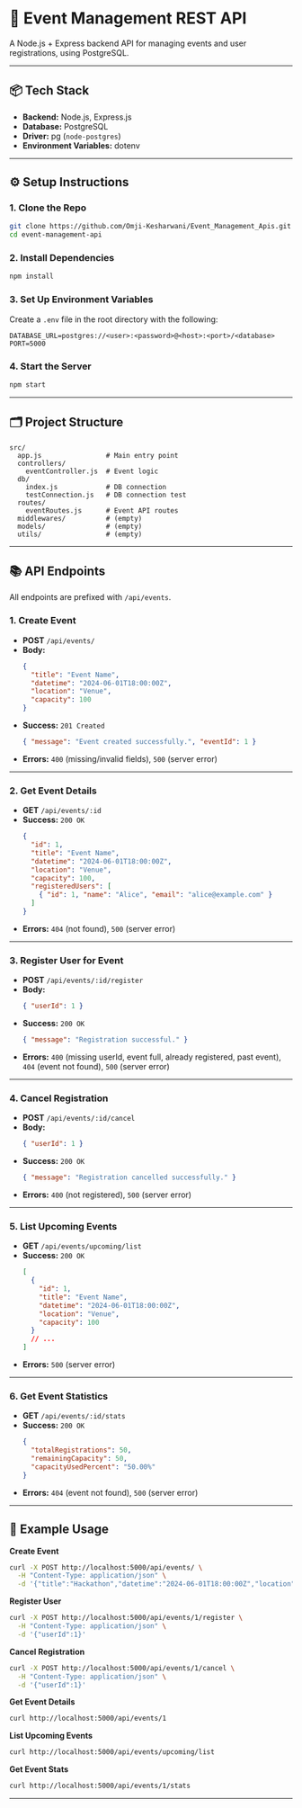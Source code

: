 # 🎉 Event Management REST API

A Node.js + Express backend API for managing events and user registrations, using PostgreSQL.

---

## 📦 Tech Stack

- **Backend:** Node.js, Express.js
- **Database:** PostgreSQL
- **Driver:** pg (`node-postgres`)
- **Environment Variables:** dotenv

---

## ⚙️ Setup Instructions

### 1. Clone the Repo

```bash
git clone https://github.com/Omji-Kesharwani/Event_Management_Apis.git
cd event-management-api
```

### 2. Install Dependencies

```bash
npm install
```

### 3. Set Up Environment Variables

Create a `.env` file in the root directory with the following:

```
DATABASE_URL=postgres://<user>:<password>@<host>:<port>/<database>
PORT=5000
```

### 4. Start the Server

```bash
npm start
```

---

## 🗂️ Project Structure

```
src/
  app.js                # Main entry point
  controllers/
    eventController.js  # Event logic
  db/
    index.js            # DB connection
    testConnection.js   # DB connection test
  routes/
    eventRoutes.js      # Event API routes
  middlewares/          # (empty)
  models/               # (empty)
  utils/                # (empty)
```

---

## 📚 API Endpoints

All endpoints are prefixed with `/api/events`.

### 1. Create Event

- **POST** `/api/events/`
- **Body:**
  ```json
  {
    "title": "Event Name",
    "datetime": "2024-06-01T18:00:00Z",
    "location": "Venue",
    "capacity": 100
  }
  ```
- **Success:** `201 Created`
  ```json
  { "message": "Event created successfully.", "eventId": 1 }
  ```
- **Errors:** `400` (missing/invalid fields), `500` (server error)

---

### 2. Get Event Details

- **GET** `/api/events/:id`
- **Success:** `200 OK`
  ```json
  {
    "id": 1,
    "title": "Event Name",
    "datetime": "2024-06-01T18:00:00Z",
    "location": "Venue",
    "capacity": 100,
    "registeredUsers": [
      { "id": 1, "name": "Alice", "email": "alice@example.com" }
    ]
  }
  ```
- **Errors:** `404` (not found), `500` (server error)

---

### 3. Register User for Event

- **POST** `/api/events/:id/register`
- **Body:**
  ```json
  { "userId": 1 }
  ```
- **Success:** `200 OK`
  ```json
  { "message": "Registration successful." }
  ```
- **Errors:** `400` (missing userId, event full, already registered, past event), `404` (event not found), `500` (server error)

---

### 4. Cancel Registration

- **POST** `/api/events/:id/cancel`
- **Body:**
  ```json
  { "userId": 1 }
  ```
- **Success:** `200 OK`
  ```json
  { "message": "Registration cancelled successfully." }
  ```
- **Errors:** `400` (not registered), `500` (server error)

---

### 5. List Upcoming Events

- **GET** `/api/events/upcoming/list`
- **Success:** `200 OK`
  ```json
  [
    {
      "id": 1,
      "title": "Event Name",
      "datetime": "2024-06-01T18:00:00Z",
      "location": "Venue",
      "capacity": 100
    }
    // ...
  ]
  ```
- **Errors:** `500` (server error)

---

### 6. Get Event Statistics

- **GET** `/api/events/:id/stats`
- **Success:** `200 OK`
  ```json
  {
    "totalRegistrations": 50,
    "remainingCapacity": 50,
    "capacityUsedPercent": "50.00%"
  }
  ```
- **Errors:** `404` (event not found), `500` (server error)

---

## 🧪 Example Usage

**Create Event**
```bash
curl -X POST http://localhost:5000/api/events/ \
  -H "Content-Type: application/json" \
  -d '{"title":"Hackathon","datetime":"2024-06-01T18:00:00Z","location":"Main Hall","capacity":100}'
```

**Register User**
```bash
curl -X POST http://localhost:5000/api/events/1/register \
  -H "Content-Type: application/json" \
  -d '{"userId":1}'
```

**Cancel Registration**
```bash
curl -X POST http://localhost:5000/api/events/1/cancel \
  -H "Content-Type: application/json" \
  -d '{"userId":1}'
```

**Get Event Details**
```bash
curl http://localhost:5000/api/events/1
```

**List Upcoming Events**
```bash
curl http://localhost:5000/api/events/upcoming/list
```

**Get Event Stats**
```bash
curl http://localhost:5000/api/events/1/stats
```

---

 



